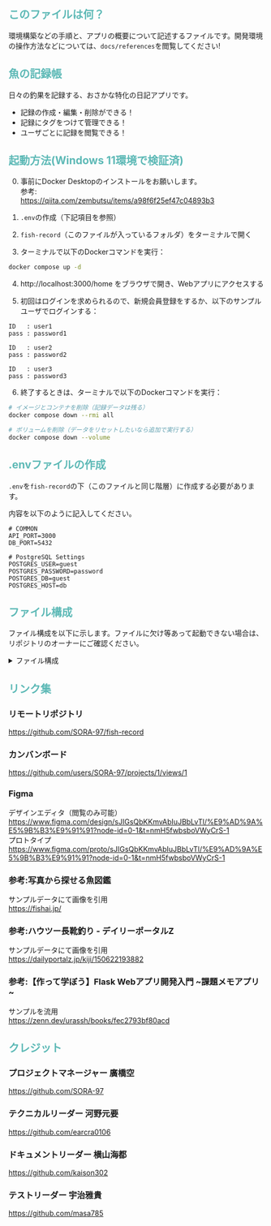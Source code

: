 ## <span style="color:rgb(93, 185, 182); ">このファイルは何？</span>
環境構築などの手順と、アプリの概要について記述するファイルです。開発環境の操作方法などについては、`docs/references`を閲覧してください!  

## <span style="color:rgb(93, 185, 182); ">魚の記録帳</span>  
日々の釣果を記録する、おさかな特化の日記アプリです。
* 記録の作成・編集・削除ができる！
* 記録にタグをつけて管理できる！
* ユーザごとに記録を閲覧できる！

## <span style="color:rgb(93, 185, 182); ">起動方法(Windows 11環境で検証済)</span>  
0. 事前にDocker Desktopのインストールをお願いします。  
参考:  
https://qiita.com/zembutsu/items/a98f6f25ef47c04893b3

1. `.env`の作成（下記項目を参照）  

2. `fish-record`（このファイルが入っているフォルダ）をターミナルで開く

3. ターミナルで以下のDockerコマンドを実行：  
```bash
docker compose up -d  
```
4. http://localhost:3000/home をブラウザで開き、Webアプリにアクセスする

5. 初回はログインを求められるので、新規会員登録をするか、以下のサンプルユーザでログインする：

```
ID   : user1
pass : password1

ID   : user2
pass : password2

ID   : user3
pass : password3
```

6. 終了するときは、ターミナルで以下のDockerコマンドを実行：
```bash
# イメージとコンテナを削除（記録データは残る）  
docker compose down --rmi all  

# ボリュームを削除（データをリセットしたいなら追加で実行する）  
docker compose down --volume
```

## <span style="color:rgb(93, 185, 182); ">.envファイルの作成</span>
`.env`を`fish-record`の下（このファイルと同じ階層）に作成する必要があります。

内容を以下のように記入してください。  
```
# COMMON
API_PORT=3000
DB_PORT=5432

# PostgreSQL Settings
POSTGRES_USER=guest
POSTGRES_PASSWORD=password
POSTGRES_DB=guest
POSTGRES_HOST=db
```

## <span style="color:rgb(93, 185, 182); ">ファイル構成</span>
ファイル構成を以下に示します。ファイルに欠け等あって起動できない場合は、リポジトリのオーナーにご確認ください。  

<details><summary>ファイル構成</summary>

```
.env
.gitignore
app/
    __init__.py
    __pycache__/
        __init__.cpython-311.pyc
        main.cpython-311.pyc
        models.cpython-311.pyc
    Dockerfile
    main.py
    models.py
    requirements.txt
    static/
        css/
            account.css
            authentication.css
            create_record.css
            edit_record.css
            index.css
            styles.css
            view_record.css
        js/
            preview.js
            record-list-manager.js
            validate-form.js
        uploads/
    templates/
        account.html
        authentication.html
        create_record.html
        edit_record.html
        index.html
        view_record.html
compose.yml
db/
    Dockerfile
    init-sql/
        create-record.sql
        init-pgcrypto.sql
docs/
    desktop.ini
    figures/
        persona.png
        storyboard.png
    references/
        how_to_docker.md
        links.md
        plan.md
        plan_example.md
README.md
```
</details>

## <span style="color:rgb(93, 185, 182); ">リンク集</span>  
### リモートリポジトリ  
https://github.com/SORA-97/fish-record  

### カンバンボード
https://github.com/users/SORA-97/projects/1/views/1

### Figma
デザインエディタ（閲覧のみ可能）  
https://www.figma.com/design/sJIGsQbKKmvAbIuJBbLvTl/%E9%AD%9A%E5%9B%B3%E9%91%91?node-id=0-1&t=nmH5fwbsboVWyCrS-1  
プロトタイプ  
https://www.figma.com/proto/sJIGsQbKKmvAbIuJBbLvTl/%E9%AD%9A%E5%9B%B3%E9%91%91?node-id=0-1&t=nmH5fwbsboVWyCrS-1  

### 参考:写真から探せる魚図鑑
サンプルデータにて画像を引用   
https://fishai.jp/  

### 参考:ハウツー長靴釣り - デイリーポータルZ
サンプルデータにて画像を引用  
https://dailyportalz.jp/kiji/150622193882  

### 参考:【作って学ぼう】Flask Webアプリ開発入門 ~課題メモアプリ~  
サンプルを流用  
https://zenn.dev/urassh/books/fec2793bf80acd  


## <span style="color:rgb(93, 185, 182); ">クレジット</span>
### プロジェクトマネージャー 廣橋空
https://github.com/SORA-97

### テクニカルリーダー 河野元要
https://github.com/earcra0106

### ドキュメントリーダー 横山海都
https://github.com/kaison302

### テストリーダー 宇治雅貴
https://github.com/masa785